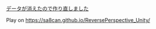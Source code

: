 [データが消えたので作り直しました](https://github.com/sa8can/ReversePerspective)

Play on
https://sa8can.github.io/ReversePerspective_Unity/
